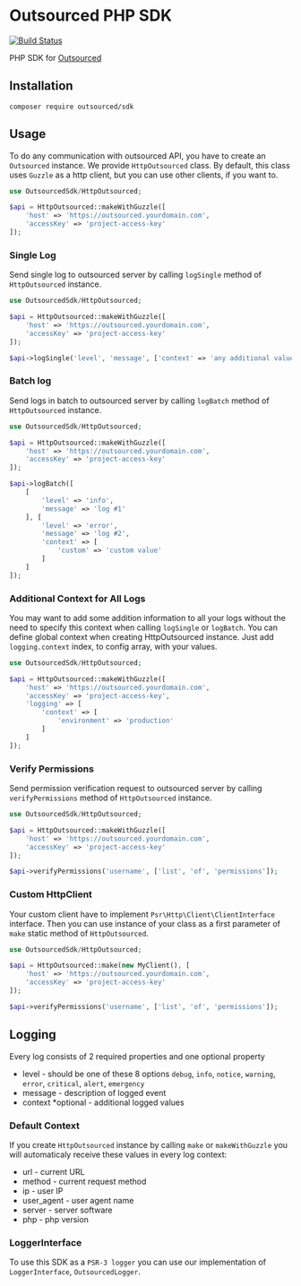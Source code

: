 # Outsourced PHP SDK

[![Build Status](https://travis-ci.com/pipan/log-outsourced-php-sdk.svg?branch=master)](https://travis-ci.com/pipan/log-outsourced-php-sdk)

PHP SDK for [Outsourced](https://github.com/pipan/log-outsourced-api)

## Installation

`composer require outsourced/sdk`

## Usage

To do any communication with outsourced API, you have to create an `Outsourced` instance. We provide `HttpOutsourced` class. By default, this class uses `Guzzle` as a http client, but you can use other clients, if you want to.

```php
use OutsourcedSdk/HttpOutsourced;

$api = HttpOutsourced::makeWithGuzzle([
    'host' => 'https://outsourced.yourdomain.com',
    'accessKey' => 'project-access-key'
]);
```

### Single Log

Send single log to outsourced server by calling `logSingle` method of `HttpOutsourced` instance. 

```php
use OutsourcedSdk/HttpOutsourced;

$api = HttpOutsourced::makeWithGuzzle([
    'host' => 'https://outsourced.yourdomain.com',
    'accessKey' => 'project-access-key'
]);

$api->logSingle('level', 'message', ['context' => 'any additional values']);
```

### Batch log

Send logs in batch to outsourced server by calling `logBatch` method of `HttpOutsourced` instance. 

```php
use OutsourcedSdk/HttpOutsourced;

$api = HttpOutsourced::makeWithGuzzle([
    'host' => 'https://outsourced.yourdomain.com',
    'accessKey' => 'project-access-key'
]);

$api->logBatch([
    [
        'level' => 'info',
        'message' => 'log #1'
    ], [
        'level' => 'error',
        'message' => 'log #2',
        'context' => [
            'custom' => 'custom value'
        ]
    ]
]);
```

### Additional Context for All Logs

You may want to add some addition information to all your logs without the need to specify this context when calling `logSingle` or `logBatch`. You can define global context when creating HttpOutsourced instance. Just add `logging.context` index, to config array, with your values.

```php
use OutsourcedSdk/HttpOutsourced;

$api = HttpOutsourced::makeWithGuzzle([
    'host' => 'https://outsourced.yourdomain.com',
    'accessKey' => 'project-access-key',
    'logging' => [
        'context' => [
            'environment' => 'production'
        ]
    ]
]);
```

### Verify Permissions

Send permission verification request to outsourced server by calling `verifyPermissions` method of `HttpOutsourced` instance. 

```php
use OutsourcedSdk/HttpOutsourced;

$api = HttpOutsourced::makeWithGuzzle([
    'host' => 'https://outsourced.yourdomain.com',
    'accessKey' => 'project-access-key'
]);

$api->verifyPermissions('username', ['list', 'of', 'permissions']);
```

### Custom HttpClient

Your custom client have to implement `Psr\Http\Client\ClientInterface` interface. Then you can use instance of your class as a first parameter of `make` static method of `HttpOutsourced`.

```php
use OutsourcedSdk/HttpOutsourced;

$api = HttpOutsourced::make(new MyClient(), [
    'host' => 'https://outsourced.yourdomain.com',
    'accessKey' => 'project-access-key'
]);

$api->verifyPermissions('username', ['list', 'of', 'permissions']);
```

## Logging

Every log consists of 2 required properties and one optional property

* level - should be one of these 8 options `debug`, `info`, `notice`, `warning`, `error`, `critical`, `alert`, `emergency`
* message - description of logged event
* context *optional - additional logged values

### Default Context

If you create `HttpOutsourced` instance by calling `make` or `makeWithGuzzle` you will automaticaly receive these values in every log context:

* url - current URL
* method - current request method
* ip - user IP
* user_agent - user agent name
* server - server software
* php - php version

### LoggerInterface

To use this SDK as a `PSR-3 logger` you can use our implementation of `LoggerInterface`, `OutsourcedLogger`.
